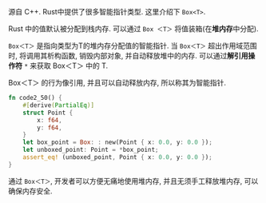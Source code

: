 
源自 C++. Rust中提供了很多智能指针类型. 这里介绍下 `Box<T>`.

Rust 中的值默认被分配到栈内存. 可以通过 `Box ＜T＞` 将值装箱(在**堆内存**中分配). 

`Box＜T＞` 是指向类型为T的堆内存分配值的智能指针. 当 `Box＜T＞` 超出作用域范围时, 将调用其析构函数, 销毁内部对象, 并自动释放堆中的内存. 可以通过**解引用操作符** `*` 来获取 Box＜T＞ 中的 T.

Box＜T＞ 的行为像引用, 并且可以自动释放内存, 所以称其为智能指针.

```rust
fn code2_50() {
	#[derive(PartialEq)]
	struct Point {
		x: f64,
		y: f64,
	}
	let box_point = Box: : new(Point { x: 0.0, y: 0.0 });
	let unboxed_point: Point = *box_point;
	assert_eq! (unboxed_point, Point { x: 0.0, y: 0.0 });
}
```

通过 `Box＜T＞`, 开发者可以方便无痛地使用堆内存, 并且无须手工释放堆内存, 可以确保内存安全.